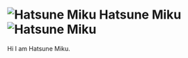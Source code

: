 # ![Hatsune Miku](https://raw.githubusercontent.com/Hatsune-Miku-Bot/miku/master/docs/images/185263782_186673243328781_3363358383668035472_nh_3_5.png) Hatsune Miku ![Hatsune Miku](https://raw.githubusercontent.com/Hatsune-Miku-Bot/miku/master/docs/images/185263782_186673243328781_3363358383668035472_nh_3_5.png)
 Hi I am Hatsune Miku.
